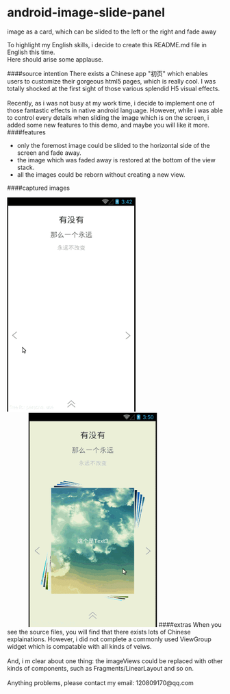# android-image-slide-panel
image as a card, which can be slided to the left or the right and fade away<br>

To highlight my English skills, i decide to create this README.md file in English this time.<br>
Here should arise some applause.<br>

####source intention
There exists a Chinese app "初页" which enables users to customize their gorgeous html5 pages, which is really cool. I was totally shocked at the first sight of those various splendid H5 visual effects. <br><br>
Recently, as i was not busy at my work time, i decide to implement one of those fantastic effects in native android language. However, while i was able to control every details when sliding the image which is on the screen, i added some new features to this demo, and maybe you will like it more. 
####features
* only the foremost image could be slided to the horizontal side of the screen and fade away.
* the image which was faded away is restored at the bottom of the view stack.
* all the images could be reborn without creating a new view.

####captured images
<td>
  <img src="screen01.gif" width="300" height="500" />
  <img src="screen02.gif" width="300" height="500" style="margin-left:50px" />
</td>
####extras
When you see the source files, you will find that there exists lots of Chinese explainations. However, i did not complete a commonly used ViewGroup widget which is compatable with all kinds of veiws.<br><br>
And, i m clear about one thing: the imageViews could be replaced with other kinds of components, such as Fragments/LinearLayout and so on. <br><br>
Anything problems, please contact my email: 120809170@qq.com
